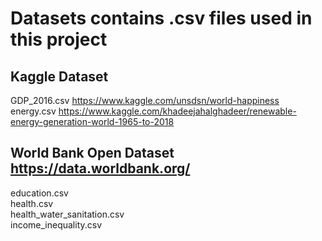 # Datasets contains .csv files used in this project

## Kaggle Dataset
GDP_2016.csv  https://www.kaggle.com/unsdsn/world-happiness   <br>
energy.csv    https://www.kaggle.com/khadeejahalghadeer/renewable-energy-generation-world-1965-to-2018

## World Bank Open Dataset  https://data.worldbank.org/
education.csv <br>
health.csv <br>
health_water_sanitation.csv <br>
income_inequality.csv <br>
